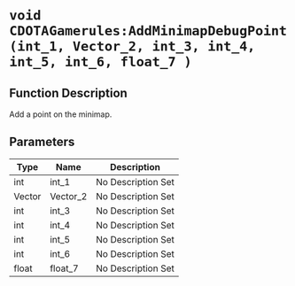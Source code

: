 # `void CDOTAGamerules:AddMinimapDebugPoint(int_1, Vector_2, int_3, int_4, int_5, int_6, float_7 )`
## Function Description
Add a point on the minimap.
## Parameters
Type|Name|Description
--|--|--
int|int_1|No Description Set
Vector|Vector_2|No Description Set
int|int_3|No Description Set
int|int_4|No Description Set
int|int_5|No Description Set
int|int_6|No Description Set
float|float_7|No Description Set
